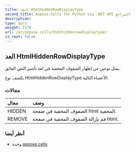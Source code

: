```yaml
---
title: العد HtmlHiddenRowDisplayType
second_title: Aspose.Cells for Python via .NET API المراجع
description:
type: docs
weight: 2170
url: /ar/aspose.cells/htmlhiddenrowdisplaytype/
is_root: false
---
```

##  العد HtmlHiddenRowDisplayType
يمثل نوعين من إظهار الصفوف المخفية في لغة تأشير النص الفائق.



يكشف نوع HtmlHiddenRowDisplayType الأعضاء التالية:

###  مجالات
| مجال| وصف|
| :- | :- |
| HIDDEN | الصفوف المخفية في صفحة html المخفية.|
| REMOVE | قم بإزالة الصفوف المخفية في صفحة html.|



###  أنظر أيضا
* وحدة [aspose.cells](..)
